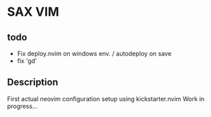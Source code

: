 # SAX VIM

## todo

* Fix deploy.nvim on windows env. / autodeploy on save
* fix 'gd'

## Description

First actual neovim configuration setup using kickstarter.nvim
Work in progress... 
